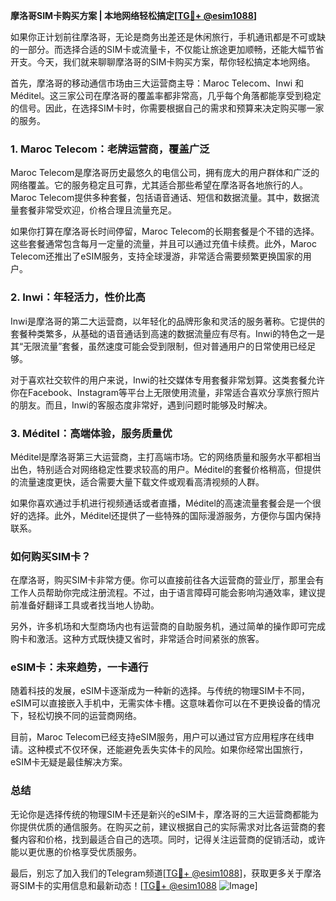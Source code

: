 **摩洛哥SIM卡购买方案 | 本地网络轻松搞定[[TG💪+ @esim1088](https://t.me/s/esim1088)]**

如果你正计划前往摩洛哥，无论是商务出差还是休闲旅行，手机通讯都是不可或缺的一部分。而选择合适的SIM卡或流量卡，不仅能让旅途更加顺畅，还能大幅节省开支。今天，我们就来聊聊摩洛哥的SIM卡购买方案，帮你轻松搞定本地网络。

首先，摩洛哥的移动通信市场由三大运营商主导：Maroc Telecom、Inwi 和 Méditel。这三家公司在摩洛哥的覆盖率都非常高，几乎每个角落都能享受到稳定的信号。因此，在选择SIM卡时，你需要根据自己的需求和预算来决定购买哪一家的服务。

### **1. Maroc Telecom：老牌运营商，覆盖广泛**

Maroc Telecom是摩洛哥历史最悠久的电信公司，拥有庞大的用户群体和广泛的网络覆盖。它的服务稳定且可靠，尤其适合那些希望在摩洛哥各地旅行的人。Maroc Telecom提供多种套餐，包括语音通话、短信和数据流量。其中，数据流量套餐非常受欢迎，价格合理且流量充足。

如果你打算在摩洛哥长时间停留，Maroc Telecom的长期套餐是个不错的选择。这些套餐通常包含每月一定量的流量，并且可以通过充值卡续费。此外，Maroc Telecom还推出了eSIM服务，支持全球漫游，非常适合需要频繁更换国家的用户。

### **2. Inwi：年轻活力，性价比高**

Inwi是摩洛哥的第二大运营商，以年轻化的品牌形象和灵活的服务著称。它提供的套餐种类繁多，从基础的语音通话到高速的数据流量应有尽有。Inwi的特色之一是其“无限流量”套餐，虽然速度可能会受到限制，但对普通用户的日常使用已经足够。

对于喜欢社交软件的用户来说，Inwi的社交媒体专用套餐非常划算。这类套餐允许你在Facebook、Instagram等平台上无限使用流量，非常适合喜欢分享旅行照片的朋友。而且，Inwi的客服态度非常好，遇到问题时能够及时解决。

### **3. Méditel：高端体验，服务质量优**

Méditel是摩洛哥第三大运营商，主打高端市场。它的网络质量和服务水平都相当出色，特别适合对网络稳定性要求较高的用户。Méditel的套餐价格稍高，但提供的流量速度更快，适合需要大量下载文件或观看高清视频的人群。

如果你喜欢通过手机进行视频通话或者直播，Méditel的高速流量套餐会是一个很好的选择。此外，Méditel还提供了一些特殊的国际漫游服务，方便你与国内保持联系。

### **如何购买SIM卡？**

在摩洛哥，购买SIM卡非常方便。你可以直接前往各大运营商的营业厅，那里会有工作人员帮助你完成注册流程。不过，由于语言障碍可能会影响沟通效率，建议提前准备好翻译工具或者找当地人协助。

另外，许多机场和大型商场内也有运营商的自助服务机，通过简单的操作即可完成购卡和激活。这种方式既快捷又省时，非常适合时间紧张的旅客。

### **eSIM卡：未来趋势，一卡通行**

随着科技的发展，eSIM卡逐渐成为一种新的选择。与传统的物理SIM卡不同，eSIM可以直接嵌入手机中，无需实体卡槽。这意味着你可以在不更换设备的情况下，轻松切换不同的运营商网络。

目前，Maroc Telecom已经支持eSIM服务，用户可以通过官方应用程序在线申请。这种模式不仅环保，还能避免丢失实体卡的风险。如果你经常出国旅行，eSIM卡无疑是最佳解决方案。

### **总结**

无论你是选择传统的物理SIM卡还是新兴的eSIM卡，摩洛哥的三大运营商都能为你提供优质的通信服务。在购买之前，建议根据自己的实际需求对比各运营商的套餐内容和价格，找到最适合自己的选项。同时，记得关注运营商的促销活动，或许能以更优惠的价格享受优质服务。

最后，别忘了加入我们的Telegram频道[[TG💪+ @esim1088](https://t.me/s/esim1088)]，获取更多关于摩洛哥SIM卡的实用信息和最新动态！[[TG💪+ @esim1088](https://t.me/s/esim1088) ![Image](https://i.postimg.cc/4NQfJmqS/Snipaste-2025-05-13-00-14-12.png)]